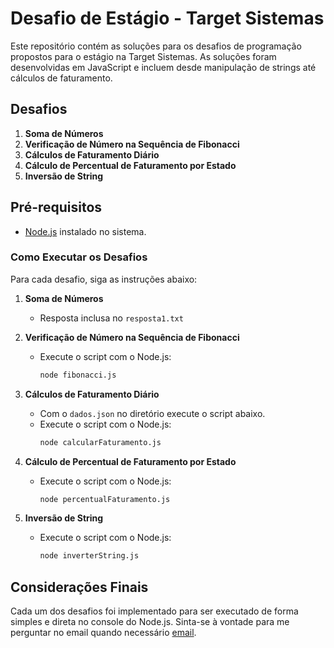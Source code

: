 # Desafio de Estágio - Target Sistemas

Este repositório contém as soluções para os desafios de programação propostos para o estágio na Target Sistemas. As soluções foram desenvolvidas em JavaScript e incluem desde manipulação de strings até cálculos de faturamento.

## Desafios

1. **Soma de Números**
2. **Verificação de Número na Sequência de Fibonacci**
3. **Cálculos de Faturamento Diário**
4. **Cálculo de Percentual de Faturamento por Estado**
5. **Inversão de String**

## Pré-requisitos

- [Node.js](https://nodejs.org/) instalado no sistema.

### Como Executar os Desafios

Para cada desafio, siga as instruções abaixo:

1. **Soma de Números**
   - Resposta inclusa no `resposta1.txt`

2. **Verificação de Número na Sequência de Fibonacci**
   - Execute o script com o Node.js:
     ```bash
     node fibonacci.js
     ```

3. **Cálculos de Faturamento Diário**
   - Com o `dados.json` no diretório execute o script abaixo.
   - Execute o script com o Node.js:
     ```bash
     node calcularFaturamento.js
     ```

4. **Cálculo de Percentual de Faturamento por Estado**
   - Execute o script com o Node.js:
     ```bash
     node percentualFaturamento.js
     ```

5. **Inversão de String**
   - Execute o script com o Node.js:
     ```bash
     node inverterString.js
     ```

## Considerações Finais

Cada um dos desafios foi implementado para ser executado de forma simples e direta no console do Node.js. Sinta-se à vontade para me perguntar no email quando necessário [email](mailto:matheusbarbacena@gmail.com).
